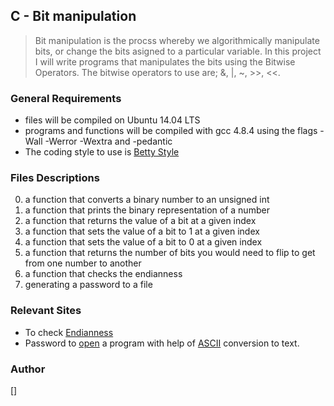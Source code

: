 ## C - Bit manipulation
> Bit manipulation is the procss whereby we algorithmically manipulate bits, or change the bits asigned to a particular variable.
> In this project I will write programs that manipulates the bits using the Bitwise Operators.
> The bitwise operators to use are; &, |, ~, >>, <<.


### General Requirements
* files will be compiled on Ubuntu 14.04 LTS
* programs and functions will be compiled with gcc 4.8.4 using the flags -Wall -Werror -Wextra and -pedantic
* The coding style to use is [Betty Style](https://github.com/holbertonschool/Betty/blob/master/betty-style.pl)


### Files Descriptions
0. a function that converts a binary number to an unsigned int
1. a function that prints the binary representation of a number
2. a function that returns the value of a bit at a given index
3. a function that sets the value of a bit to 1 at a given index
4. a function that sets the value of a bit to 0 at a given index
5. a function that returns the number of bits you would need to flip to get from one number to another
6. a function that checks the endianness
7. generating a password to a file


### Relevant Sites
* To check [Endianness](https://www.geeksforgeeks.org/little-and-big-endian-mystery/)
* Password to [open](https://medium.com/@rickharris_dev/reverse-engineering-using-linux-gdb-a99611ab2d32) a program with help of [ASCII](https://www.browserling.com/tools/ascii-to-text) conversion to text.


### Author
[]
